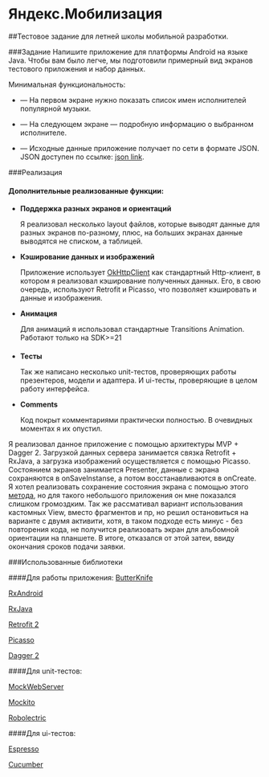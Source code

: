 # Яндекс.Мобилизация
##Тестовое задание для летней школы мобильной разработки.

###Задание
Напишите приложение для платформы Android на языке Java. Чтобы вам было легче, мы подготовили примерный вид экранов тестового приложения и набор данных. 

Минимальная функциональность:

* — На первом экране нужно показать список имен исполнителей популярной музыки. 

* — На следующем экране — подробную информацию о выбранном исполнителе. 

* — Исходные данные приложение получает по сети в формате JSON. JSON доступен по ссылке: [json link](download.cdn.yandex.net/mobilization-2016/artists.json).

###Реализация


#### Дополнительные реализованные функции:
* **Поддержка разных экранов и ориентаций**
   
  Я реализовал несколько layout файлов, которые выводят данные для разных экранов по-разному, плюс, на больших экранах данные выводятся не списком, а таблицей.

* **Кэширование данных и изображений**

  Приложение использует [OkHttpClient](http://square.github.io/okhttp/) как стандартный Http-клиент, в котором я реализовал кэширование полученных данных. Его, в свою очередь, используют Retrofit и Picasso, что позволяет кэшировать и данные и изображения.

* **Анимация**

  Для анимаций я использовал стандартные Transitions Animation. Работают только на SDK>=21
#### 
* **Тесты**

  Так же написано несколько unit-тестов, проверяющих работы презентеров, модели и адаптера. И ui-тесты, проверяющие в целом работу интерфейса.
* **Comments**

  Код покрыт комментариями практически полностью. В очевидных моментах я их опустил.

Я реализовал данное приложение с помощью архитектуры MVP + Dagger 2. Загрузкой данных сервера занимается связка Retrofit + RxJava, 
а загрузка изображений осуществляется с помощью Picasso. Состоянием экранов занимается Presenter, данные с экрана сохраняются 
в onSaveInstanse, а потом восстанавливаются в onCreate. Я хотел реализовать сохранение состояния экрана с помощью этого 
[метода](http://blog.bradcampbell.nz/mvp-presenters-that-survive-configuration-changes-part-2/), но для такого небольшого приложения
он мне показался слишком громоздким. Так же рассмативал вариант использования кастомных View, вместо фрагментов и пр, но решил
остановиться на варианте с двумя активити, хотя, в таком подходе есть минус - без повторения кода, не получится реализовать экран
для альбомной ориентации на планшете. В итоге, отказался от этой затеи, ввиду окончания сроков подачи заявки. 

###Использованные библиотеки

####Для работы приложения:
  [ButterKnife](http://jakewharton.github.io/butterknife/) 

  [RxAndroid](https://github.com/ReactiveX/RxAndroid) 

  [RxJava](https://github.com/ReactiveX/RxJava) 

  [Retrofit 2](http://square.github.io/retrofit/) 
  
  [Picasso](http://square.github.io/picasso/) 
    
  [Dagger 2](http://google.github.io/dagger/) 

####Для unit-тестов:

  [MockWebServer](https://github.com/square/okhttp/tree/master/mockwebserver) 
    
  [Mockito](http://mockito.org/) 
    
  [Robolectric](http://robolectric.org/) 
  
####Для ui-тестов:

  [Espresso](https://google.github.io/android-testing-support-library/docs/espresso/index.html) 
    
  [Cucumber](https://cucumber.io/) 

